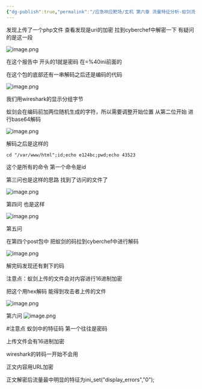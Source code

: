 ```yaml
---
{"dg-publish":true,"permalink":"/应急响应靶场/玄机 第六章 流量特征分析-蚁剑流量分析/"}
---
```



发现上传了一个php文件 查看发现是uri的加密 拉到cyberchef中解密一下  有疑问的是这一段

![image.png](https://s2.loli.net/2025/04/27/WGbdxqC3KMETehz.png)

在这个报告中 开头的1就是密码 在=%40ini前面的

在这个包的底部还有一串解码之后还是编码的代码

![image.png](https://s2.loli.net/2025/04/27/b3JL8yforiRSTdI.png)

我们用wireshark的显示分组字节 

蚁剑会在编码前加两位随机生成的字符，所以需要调整开始位置 从第二位开始 进行base64解码

![image.png](https://s2.loli.net/2025/04/27/i7nTkAcQOjXDvwZ.png)


解码之后是这样的

```
cd "/var/www/html";id;echo e124bc;pwd;echo 43523
```

这个是所有的命令 第一个命令是id

第三问也是这样的思路 找到了访问的文件了

![image.png](https://s2.loli.net/2025/04/27/SzegvAiofc2Pqp7.png)

第四问 也是这样

![image.png](https://s2.loli.net/2025/04/27/PFelIqa9O8NkJCM.png)

第五问 

在第四个post包中 把蚁剑的码拉到cyberchef中进行解码

![image.png](https://s2.loli.net/2025/04/27/2R8Bdg5hpXIuNOW.png)


解完码发现还有剩下的码 

注意点：蚁剑上传的文件会对内容进行16进制加密

把这个用hex解码 能得到攻击者上传的文件

![image.png](https://s2.loli.net/2025/04/27/BC5d4VgUTHMIv9k.png)


第六问
![image.png](https://s2.loli.net/2025/04/27/nVUXsNkRazE2lAL.png)


#注意点  蚁剑中的特征码 第一个往往是密码  

上传文件会有16进制加密 

wireshark的转码一开始不会用  

正文内容用URL加密  

正文解密后流量最中明显的特征为ini_set("display_errors","0");